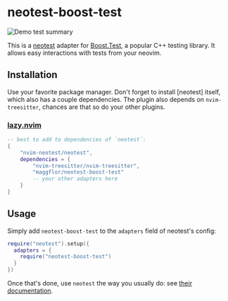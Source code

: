 # neotest-boost-test

<img src="img/test-summary.png" alt="Demo test summary" style="max-height:500px"/>

This is a [neotest](https://github.com/nvim-neotest/neotest) adapter for [Boost.Test](https://github.com/boostorg/test), a popular C++ testing
library. It allows easy interactions with tests from your neovim.

## Installation

Use your favorite package manager. Don't forget to install [neotest] itself, which
also has a couple dependencies. The plugin also depends on `nvim-treesitter`, chances
are that so do your other plugins.

### [lazy.nvim](https://github.com/folke/lazy.nvim)

```lua
-- best to add to dependencies of `neotest`:
{
    "nvim-neotest/neotest",
    dependencies = {
        "nvim-treesitter/nvim-treesitter",
        "maggflor/neotest-boost-test"
        -- your other adapters here
    }
}
```

## Usage

Simply add `neotest-boost-test` to the `adapters` field of neotest's config:

```lua
require("neotest").setup({
  adapters = {
    require("neotest-boost-test")
  }
})
```

Once that's done, use `neotest` the way you usually do: see
[their documentation](https://github.com/nvim-neotest/neotest#usage).


